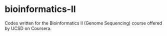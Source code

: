 # bioinformatics-II
Codes written for the Bioinformatics II (Genome Sequencing) course offered by UCSD on Coursera.

